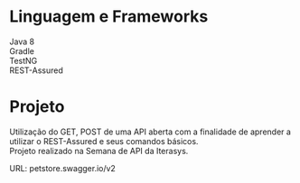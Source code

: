 # Linguagem e Frameworks

Java 8 <br /> 
Gradle <br />
TestNG <br />
REST-Assured

# Projeto
Utilização do GET, POST de uma API aberta com a finalidade de aprender a utilizar o REST-Assured e seus comandos básicos. <br />
Projeto realizado na Semana de API da Iterasys.

URL: petstore.swagger.io/v2


